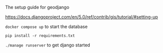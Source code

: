The setup guide for geodjango 

https://docs.djangoproject.com/en/5.0/ref/contrib/gis/tutorial/#setting-up

`docker compose up` to start the database

`pip install -r requirements.txt`

`./manage runserver` to get django started
